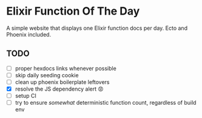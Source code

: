 # Elixir Function Of The Day

A simple website that displays one Elixir function docs per day.
Ecto and Phoenix included.

## TODO

 - [ ] proper hexdocs links whenever possible
 - [ ] skip daily seeding cookie
 - [ ] clean up phoenix boilerplate leftovers
 - [x] resolve the JS dependency alert :rage: 
 - [ ] setup CI
 - [ ] try to ensure *somewhat* deterministic function count, regardless of build env
